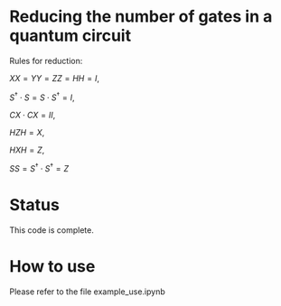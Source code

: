 # Reducing the number of gates in a quantum circuit

Rules for reduction: 

$XX = YY = ZZ = HH = I$, 

$S^\dagger \cdot S = S \cdot S^\dagger = I$, 

$CX \cdot CX = II$, 

$HZH = X$, 

$HXH = Z$, 

$SS = S^\dagger \cdot S^\dagger = Z$

# Status

This code is complete.

# How to use
Please refer to the file example_use.ipynb
